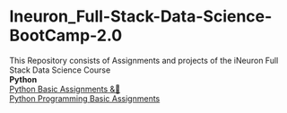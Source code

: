 # Ineuron_Full-Stack-Data-Science-BootCamp-2.0
This Repository consists of Assignments and projects of the iNeuron Full Stack Data Science Course
<br>
<b>Python</b>
<br><a href="https://github.com/NirmalVignu/Ineuron_Full-Stack-Data-Science-BootCamp-2.0/tree/main/Python/Python%20Basic%20Assignments">Python Basic Assignments &&#128279;</a>
<br><a href="https://github.com/NirmalVignu/Ineuron_Full-Stack-Data-Science-BootCamp-2.0/tree/main/Python/Python%20Programming%20Basic%20Assignments">Python Programming Basic Assignments</a>
